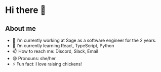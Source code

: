 # Hi there 👋

## About me

- 🔭 I’m currently working at Sage as a software engineer for the 2 years. 
- 🌱 I’m currently learning React, TypeScript, Python
- 📫 How to reach me: Discord, Slack, Email
- 😄 Pronouns: she/her
- ⚡ Fun fact: I love raising chickens!

